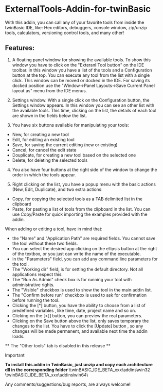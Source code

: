 # ExternalTools-Addin-for-twinBasic

With this addin, you can call any of your favorite tools from inside the twinBasic IDE,
like: Hex editors, debuggers, console window, zip/unzip tools, calculators, versioning control tools, and many other!

Features:
------------

1) A floating panel window for showing the available tools. To show this window you have to click on the "Exteranl Tool button" on the IDE toolbar.
in this window you have a list of the tools and a Configuration button at the top.
You can execute any tool from the list with a single click.
This window can be moved or docked in the IDE. For saving its docked position use the "Window->Panel Layouts->Save Current Panel layout as"
menu from the IDE menus.

2) Settings window. With a single click on the Configuration button, the Settings window appears. 
In this window you can see an other list with the available tools. 
This time, clicking on the list, the details of each tool are shown in the fields below the list.

3) You have six buttons available for manipulating your tools: 
 - New, for creating a new tool 
 - Edit, for editing an existing tool 
 - Save, for saving the current editing (new or existing)
 - Cancel, for cancel the edit state 
 - Douplicate, for creating a new tool based on the selected one
 - Delete, for deleting the selected tools

4) You also have four buttons at the right side of the window to change the order in which the tools appear.

5) Right clicking on the list, you have a popup menu with the basic actions (New, Edit, Duplicate), and
   two extra actions:
- Copy, for copying the selected tools as a TAB delimited list in the clipboard
- Paste, for pasting a list of tools from the clipboard in the list.
You can use Copy/Paste for quick importing the examples provided with the addin.

When adding or editing a tool, have in mind that:
 - the "Name" and "Application Path" are required fields. You cannot save the tool without these two fields.
 - You can select the desired app clicking on the ellipsis button at the right of the textbox, or you just can write the name of the executable.
 - In the "Parameters" field, you can add any command line parameters for the tool.
 - The "Working dir" field, is for setting the default directory. Not all applications respect this.
 - The "Run As Admin" check box is for running your tool with administrative rights.
 - The "Visible" checkbox is used to show the tool in the main addin list.
 - The "Confirm before run" checkbox is used to ask for confirmation before running the tool.
 - Clicking the [*] button, you have the ability to choose from a list of predefined variables , like time, date, project name and so on.
 - Clicking on the [>]] button, you can preview the real parameters.
 - Clicking on the Save button above the list, only saves temporary the changes to the list.
   You have to click the [Update] button , so any changes will be made permanent, and available next time the addin loads.


** The "Other tools" tab is disabled in this release **


> [!IMPORTANT]  
> **To install this addin in TwinBasic, just unzip and copy each architecture dll in the corresponding folder**
> \twinBASIC_IDE_BETA_xxx\addins\win32\
> \twinBASIC_IDE_BETA_xxx\addins\win64\


Any comments/suggestions/bug reports,  are always welcome!

